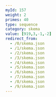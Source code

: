 ```yaml
---
myId: 157
weight: 2
primes: 40
type: sequence
category: skema
value: [919,3,-1,-2]
redirect_from:
  - /0/skema.json
  - /1/skema.json
  - /2/skema.json
  - /3/skema.json
  - /4/skema.json
  - /5/skema.json
  - /6/skema.json
  - /7/skema.json
  - /8/skema.json
  - /9/skema.json
---
```

